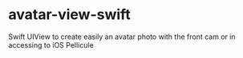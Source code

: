 # avatar-view-swift
Swift UIView to create easily an avatar photo with the front cam or in accessing to iOS Pellicule
